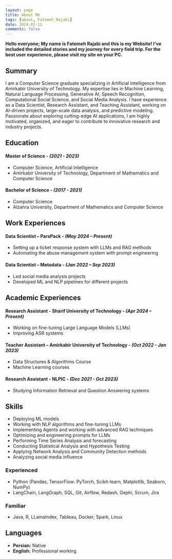 ```yaml
---
layout: page
title: About Me
tags: [about, Fatemeh_Rajabi]
date: 2024-02-11
comments: false
---
```


<b> Hello everyone; My name is Fatemeh Rajabi and this is my Website! I've included the detailed stories and my journey for every field trip. For the best user experience, please visit my site on your PC. </b>

## **Summary**  

I am a Computer Science graduate specializing in Artificial Intelligence from Amirkabir University of Technology. My expertise lies in Machine Learning, Natural Language Processing, Generative AI, Speech Recognition, Computational Social Science, and Social Media Analysis. I have experience as a Data Scientist, Research Assistant, and Teaching Assistant, working on AI-driven projects, large-scale data analysis, and predictive modeling. Passionate about exploring cutting-edge AI applications, I am highly motivated, organized, and eager to contribute to innovative research and industry projects.  

## **Education**  

#### **Master of Science** - *(2021 - 2023)*
- Computer Science, Artificial Intelligence
- Amirkabir University of Technology, Department of Mathematics and Computer Science

#### **Bachelor of Science** - *(2017 - 2021)*
- Computer Science 
- Alzahra University, Department of Mathematics and Computer Science

## **Work Experiences**  

#### **Data Scientist** – ParsPack - *(May 2024 – Present)*  
- Setting up a ticket response system with LLMs and RAG methods
- Automating the abuse management system with prompt engineering

#### **Data Scientist** – Metodata - *(Jan 2022 – Sep 2023)*  
- Led social media analysis projects
- Developed ML and NLP pipelines for different projects

## **Academic Experiences** 

#### **Research Assistant** - Sharif University of Technology - *(Apr 2024 – Present)*
- Working on fine-tuning Large Language Models (LLMs)
- Improving ASR systems

#### **Teacher Assistant** – Amirkabir University of Technology - *(Oct 2022 - Jan 2023)*
- Data Structures & Algorithms Course
- Machine Learning courses

#### **Research Assistant** - NLPIC - *(Dec 2021 - Oct 2023)*
- Studying Information Retrieval and Question Answering systems

## **Skills**
- Deploying ML models
- Working with NLP algorithms and fine-tuning LLMs
- Implementing Agents and working with advanced RAG techniques
- Optimizing and engineering prompts for LLMs
- Performing Time Series Analysis and forecasting
- Conducting Statistical Analysis and Hypothesis Testing
- Applying Network Analysis and Community Detection methods
- Analyzing social media influence

### **Experienced** 
- Python (Pandas, TensorFlow، PyTorch, Scikit-learn, Matplotlib, Seaborn, NumPy)
- LangChain, LangGraph, SQL, Git, Airflow, Redash, Gephi, Scrum, Jira <br>
    
### **Familiar**
- Java, R, LLamaIndex, Tableau, Docker, Spark, Linux

## **Languages**
- **Persian:** Native
- **English:** Professional working
